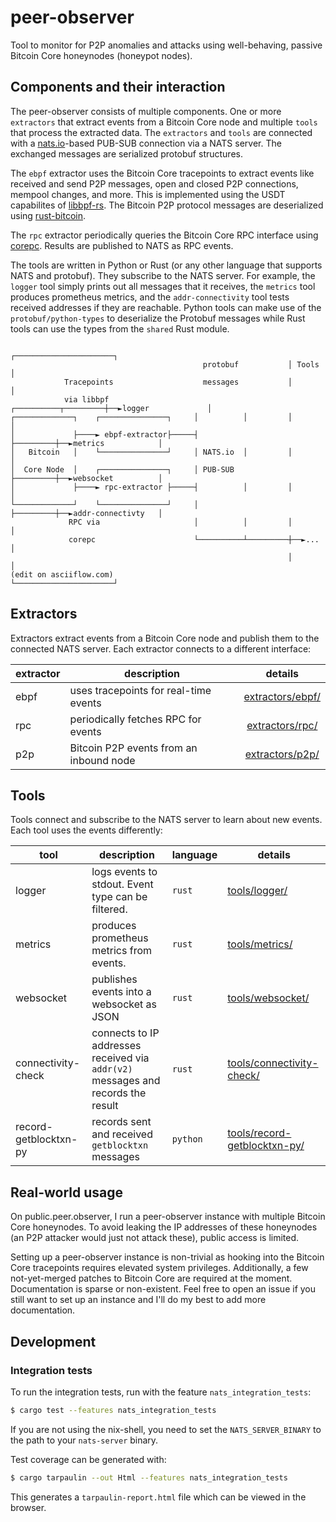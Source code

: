 # peer-observer

Tool to monitor for P2P anomalies and attacks using well-behaving, passive
Bitcoin Core honeynodes (honeypot nodes).

## Components and their interaction

The peer-observer consists of multiple components. One or more `extractors` that
extract events from a Bitcoin Core node and multiple `tools` that process the
extracted data. The `extractors` and `tools` are connected with a [nats.io]-based
PUB-SUB connection via a NATS server. The exchanged messages are serialized
protobuf structures.

The `ebpf` extractor uses the Bitcoin Core tracepoints to extract
events like received and send P2P messages, open and closed P2P connections, mempool
changes, and more. This is implemented using the USDT capabilites of [libbpf-rs].
The Bitcoin P2P protocol messages are deserialized using [rust-bitcoin].

The `rpc` extractor periodically queries the Bitcoin Core RPC interface using
[corepc]. Results are published to NATS as RPC events.

The tools are written in Python or Rust (or any other language that supports NATS
and protobuf). They subscribe to the NATS server. For example, the `logger` tool
simply prints out all messages that it receives, the `metrics` tool produces prometheus
metrics, and the `addr-connectivity` tool tests received addresses if they are reachable.
Python tools can make use of the `protobuf/python-types` to deserialize the Protobuf
messages while Rust tools can use the types from the `shared` Rust module.

```
                                                              ┌──────────────────────┐
                                           protobuf           │ Tools                │
            Tracepoints                    messages           │                      │
            via libbpf                   ┌──────────┬─────────┼──►logger             │
┌─────────────┐    ┌───────────────┐     │          │         │                      │
│             ├────► ebpf-extractor├─────┤          ├─────────┼──►metrics            │
│   Bitcoin   │    └───────────────┘     │ NATS.io  │         │                      │
│  Core Node  │    ┌───────────────┐     │ PUB-SUB  ├─────────┼──►websocket          │
│             ├────► rpc-extractor ├─────┤          │         │                      │
└─────────────┘    └───────────────┘     │          ├─────────┼──►addr-connectivty   │
             RPC via                     │          │         │                      │
             corepc                      └──────────┴─────────┼──►...                │
                                                              │                      │
(edit on asciiflow.com)                                       └──────────────────────┘
```

[nats.io]: https://nats.io
[libbpf-rs]: https://github.com/libbpf/libbpf-rs
[rust-bitcoin]: https://github.com/rust-bitcoin/rust-bitcoin
[corepc]: https://github.com/rust-bitcoin/corepc

## Extractors

Extractors extract events from a Bitcoin Core node and publish them to the connected
NATS server. Each extractor connects to a different interface:

| **extractor** | **description**                       |             **details**             |
|---------------|---------------------------------------|:-----------------------------------:|
| ebpf          | uses tracepoints for real-time events | [extractors/ebpf/](extractors/ebpf) |
| rpc           | periodically fetches RPC for events   | [extractors/rpc/](extractors/rpc)   |
| p2p           |Bitcoin P2P events from an inbound node| [extractors/p2p/](extractors/p2p)   |

## Tools

Tools connect and subscribe to the NATS server to learn about new events. Each
tool uses the events differently:

| **tool**              | **description**                                                                  | **language** | **details**                             |
|-----------------------|----------------------------------------------------------------------------------|--------------|-----------------------------------------|
| logger                | logs events to stdout. Event type can be filtered.                               | `rust`       | [tools/logger/](tools/logger)           |
| metrics               | produces prometheus metrics from events.                                         | `rust`       | [tools/metrics/](tools/metrics)         |
| websocket             | publishes events into a websocket as JSON                                        | `rust`       | [tools/websocket/](tools/websocket)     |
| connectivity-check    | connects to IP addresses received via `addr(v2)` messages and records the result | `rust`       | [tools/connectivity-check/](tools/connectivity-check)    |
| record-getblocktxn-py | records sent and received `getblocktxn` messages                                 | `python`     | [tools/record-getblocktxn-py/](tools/record-getblocktxn-py) |

## Real-world usage

On public.peer.observer, I run a peer-observer instance with multiple
Bitcoin Core honeynodes. To avoid leaking the IP addresses of these honeynodes
(an P2P attacker would just not attack these), public access is limited.

Setting up a peer-observer instance is non-trivial as hooking into the Bitcoin
Core tracepoints requires elevated system privileges. Additionally, a few not-yet-merged
patches to Bitcoin Core are required at the moment. Documentation is sparse
or non-existent. Feel free to open an issue if you still want to set up an instance and
I'll do my best to add more documentation.


## Development

### Integration tests

To run the integration tests, run with the feature `nats_integration_tests`:

```bash
$ cargo test --features nats_integration_tests
```

If you are not using the nix-shell, you need to set the `NATS_SERVER_BINARY` to the path
to your `nats-server` binary.

Test coverage can be generated with:

```bash
$ cargo tarpaulin --out Html --features nats_integration_tests
```

This generates a `tarpaulin-report.html` file which can be viewed in the browser.